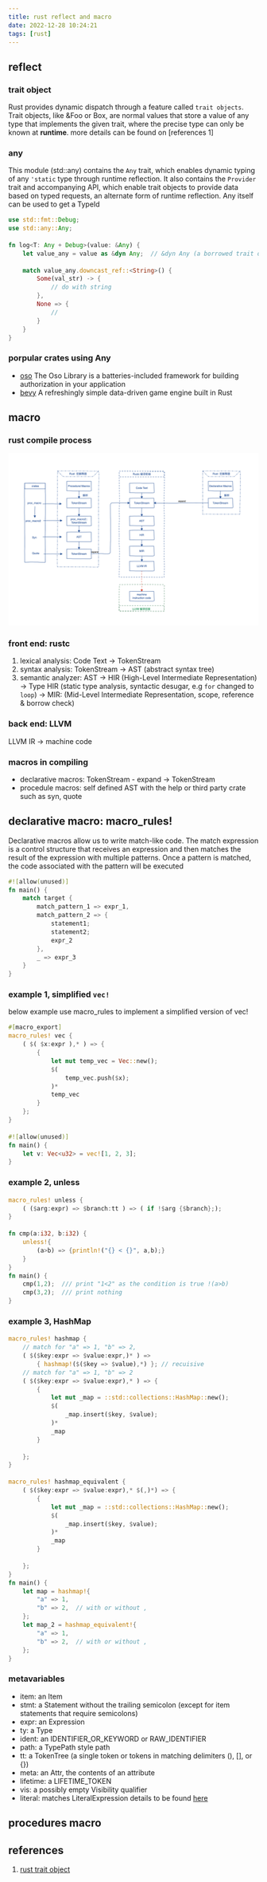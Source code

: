```yaml
---
title: rust reflect and macro
date: 2022-12-28 10:24:21
tags: [rust]
---
```


## reflect
### trait object
Rust provides dynamic dispatch through a feature called `trait objects`. Trait objects, like &Foo or Box<Foo>, are normal values that store a value of any type that implements the given trait, where the precise type can only be known at **runtime**. more details can be found on [references 1]

### any
This module (std::any) contains the `Any` trait, which enables dynamic typing of any <code>'static</code> type through runtime reflection. It also contains the `Provider` trait and accompanying API, which enable trait objects to provide data based on typed requests, an alternate form of runtime reflection.
Any itself can be used to get a TypeId

```rust
use std::fmt::Debug;
use std::any::Any;

fn log<T: Any + Debug>(value: &Any) {
    let value_any = value as &dyn Any;  // &dyn Any (a borrowed trait object), Note that &dyn Any is limited to testing whether a value is of a specified concrete type, and cannot be used to test whether a type implements a trait.

    match value_any.downcast_ref::<String>() {
        Some(val_str) -> {
            // do with string
        },
        None => {
            // 
        }
    }
}
```

### porpular crates using Any
- [oso](https://docs.osohq.com/)
The Oso Library is a batteries-included framework for building authorization in your application
- [bevy](https://bevyengine.org/)
A refreshingly simple data-driven game engine built in Rust

## macro
### rust compile process
![rust compile process](/images/rust/macros/16.compile_process.png)

### front end: rustc
1. lexical analysis: Code Text -> TokenStream
2. syntax analysis: TokenStream -> AST (abstract syntax tree)
3. semantic analyzer: 
            AST -> HIR (High-Level Intermediate Representation) -> Type HIR (static type analysis, syntactic desugar, e.g `for` changed to `loop`) -> MIR: (Mid-Level Intermediate Representation, scope, reference & borrow check)

### back end: LLVM
LLVM IR -> machine code


### macros in compiling
- declarative macros: TokenStream - expand -> TokenStream
- procedule macros: self defined AST with the help or third party crate such as syn, quote

## declarative macro: macro_rules!
Declarative macros allow us to write match-like code. The match expression is a control structure that receives an expression and then matches the result of the expression with multiple patterns. Once a pattern is matched, the code associated with the pattern will be executed
```rust
#![allow(unused)]
fn main() {
    match target {
        match_pattern_1 => expr_1,
        match_pattern_2 => {
            statement1;
            statement2;
            expr_2
        },
        _ => expr_3
    }
}
```

### example 1, simplified `vec!`
below example use macro_rules to implement a simplified version of vec!
```rust
#[macro_export]
macro_rules! vec {
    ( $( $x:expr ),* ) => {
        {
            let mut temp_vec = Vec::new();
            $(
                temp_vec.push($x);
            )*
            temp_vec
        }
    };
}

#![allow(unused)]
fn main() {
    let v: Vec<u32> = vec![1, 2, 3];
}
```

### example 2, unless
```rust
macro_rules! unless {
    ( ($arg:expr) => $branch:tt ) => ( if !$arg {$branch};);
}

fn cmp(a:i32, b:i32) {
    unless!{
        (a>b) => {println!("{} < {}", a,b);}
    }
}
fn main() {
    cmp(1,2);  /// print "1<2" as the condition is true !(a>b)
    cmp(3,2);  /// print nothing
}
```
### example 3, HashMap
```rust
macro_rules! hashmap {
    // match for "a" => 1, "b" => 2,
    ( $($key:expr => $value:expr,)* ) =>
        { hashmap!($($key => $value),*) }; // recuisive
    // match for "a" => 1, "b" => 2
    ( $($key:expr => $value:expr),* ) => { 
        {
            let mut _map = ::std::collections::HashMap::new();
            $(
                _map.insert($key, $value);
            )*
            _map
        }
       
    };
}

macro_rules! hashmap_equivalent {
    ( $($key:expr => $value:expr),* $(,)*) => { 
        {
            let mut _map = ::std::collections::HashMap::new();
            $(
                _map.insert($key, $value);
            )*
            _map
        }
       
    };
}
fn main() {
    let map = hashmap!{
        "a" => 1,
        "b" => 2,  // with or without ,
    };
    let map_2 = hashmap_equivalent!{
        "a" => 1, 
        "b" => 2,  // with or without ,
    };
}
```

### metavariables
- item: an Item
- stmt: a Statement without the trailing semicolon (except for item statements that require semicolons)
- expr: an Expression
- ty: a Type
- ident: an IDENTIFIER_OR_KEYWORD or RAW_IDENTIFIER
- path: a TypePath style path
- tt: a TokenTree (a single token or tokens in matching delimiters (), [], or {})
- meta: an Attr, the contents of an attribute
- lifetime: a LIFETIME_TOKEN
- vis: a possibly empty Visibility qualifier
- literal: matches LiteralExpression
details to be found [here](https://doc.rust-lang.org/reference/macros-by-example.html)

## procedures macro

## references
1. [rust trait object](https://web.mit.edu/rust-lang_v1.25/arch/amd64_ubuntu1404/share/doc/rust/html/book/first-edition/trait-objects.html)